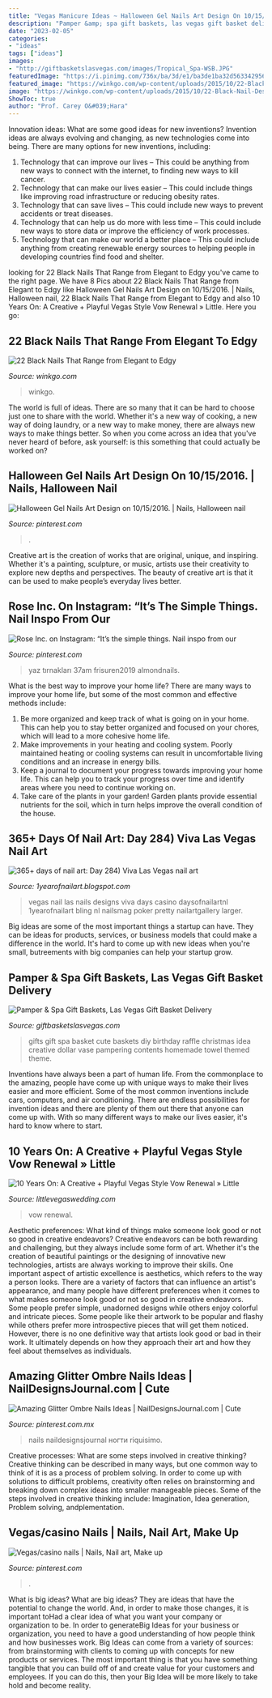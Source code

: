 ```yaml
---
title: "Vegas Manicure Ideas ~ Halloween Gel Nails Art Design On 10/15/2016."
description: "Pamper &amp; spa gift baskets, las vegas gift basket delivery"
date: "2023-02-05"
categories:
- "ideas"
tags: ["ideas"]
images:
- "http://giftbasketslasvegas.com/images/Tropical_Spa-WSB.JPG"
featuredImage: "https://i.pinimg.com/736x/ba/3d/e1/ba3de1ba32d5633429567dfd6078b718.jpg"
featured_image: "https://winkgo.com/wp-content/uploads/2015/10/22-Black-Nail-Designs-That-Range-from-Elegant-to-Edgy-Featured.jpg"
image: "https://winkgo.com/wp-content/uploads/2015/10/22-Black-Nail-Designs-That-Range-from-Elegant-to-Edgy-Featured.jpg"
ShowToc: true
author: "Prof. Carey O&#039;Hara"
---
```



Innovation ideas: What are some good ideas for new inventions?
Invention ideas are always evolving and changing, as new technologies come into being. There are many options for new inventions, including: 
1) Technology that can improve our lives – This could be anything from new ways to connect with the internet, to finding new ways to kill cancer. 
2) Technology that can make our lives easier – This could include things like improving road infrastructure or reducing obesity rates. 
3) Technology that can save lives – This could include new ways to prevent accidents or treat diseases. 
4) Technology that can help us do more with less time – This could include new ways to store data or improve the efficiency of work processes. 
5) Technology that can make our world a better place – This could include anything from creating renewable energy sources to helping people in developing countries find food and shelter.

	

		
looking for 22 Black Nails That Range from Elegant to Edgy you've came to the right page. We have 8 Pics about 22 Black Nails That Range from Elegant to Edgy like Halloween Gel Nails Art Design on 10/15/2016. | Nails, Halloween nail, 22 Black Nails That Range from Elegant to Edgy and also 10 Years On: A Creative + Playful Vegas Style Vow Renewal » Little. Here you go:
		
    
## 22 Black Nails That Range From Elegant To Edgy

<img loading=lazy src="https://winkgo.com/wp-content/uploads/2015/10/22-Black-Nail-Designs-That-Range-from-Elegant-to-Edgy-Featured.jpg" onerror="this.onerror=null;this.src='https://tse2.mm.bing.net/th?id=OIP.Yv6Y4N7WjETFnfy20scllwHaD2&amp;pid=15.1';" alt="22 Black Nails That Range from Elegant to Edgy">

_Source: winkgo.com_

>winkgo. 

	

The world is full of ideas. There are so many that it can be hard to choose just one to share with the world. Whether it's a new way of cooking, a new way of doing laundry, or a new way to make money, there are always new ways to make things better. So when you come across an idea that you've never heard of before, ask yourself: is this something that could actually be worked on?

    
## Halloween Gel Nails Art Design On 10/15/2016. | Nails, Halloween Nail

<img loading=lazy src="https://i.pinimg.com/originals/a2/ba/e8/a2bae8c50f4a7163368bc13bd962caa4.jpg" onerror="this.onerror=null;this.src='https://tse3.mm.bing.net/th?id=OIP.8omUHEIxQNuxz1gE_6ufWAHaHa&amp;pid=15.1';" alt="Halloween Gel Nails Art Design on 10/15/2016. | Nails, Halloween nail">

_Source: pinterest.com_

>. 

	

Creative art is the creation of works that are original, unique, and inspiring. Whether it's a painting, sculpture, or music, artists use their creativity to explore new depths and perspectives. The beauty of creative art is that it can be used to make people’s everyday lives better.

    
## Rose Inc. On Instagram: “It’s The Simple Things. Nail Inspo From Our

<img loading=lazy src="https://i.pinimg.com/736x/41/9d/17/419d177be244c25382a985dadd5d1409.jpg" onerror="this.onerror=null;this.src='https://tse2.mm.bing.net/th?id=OIP.3jr-dtLMSzyhi5QKZDWGbgHaHR&amp;pid=15.1';" alt="Rose Inc. on Instagram: “It’s the simple things. Nail inspo from our">

_Source: pinterest.com_

>yaz tırnakları 37am frisuren2019 almondnails. 

	

What is the best way to improve your home life?
There are many ways to improve your home life, but some of the most common and effective methods include: 
1. Be more organized and keep track of what is going on in your home. This can help you to stay better organized and focused on your chores, which will lead to a more cohesive home life. 
2. Make improvements in your heating and cooling system. Poorly maintained heating or cooling systems can result in uncomfortable living conditions and an increase in energy bills. 
3. Keep a journal to document your progress towards improving your home life. This can help you to track your progress over time and identify areas where you need to continue working on. 
4. Take care of the plants in your garden! Garden plants provide essential nutrients for the soil, which in turn helps improve the overall condition of the house.

    
## 365+ Days Of Nail Art: Day 284) Viva Las Vegas Nail Art

<img loading=lazy src="https://2.bp.blogspot.com/-mAjZaljjehE/Ulf4a0a7nTI/AAAAAAAAEdE/vGwaY0FA-Cg/s1600/Gal.jpg" onerror="this.onerror=null;this.src='https://tse1.mm.bing.net/th?id=OIP.kzQ7W05AbAgu52iG2kDUSQHaE_&amp;pid=15.1';" alt="365+ days of nail art: Day 284) Viva Las Vegas nail art">

_Source: 1yearofnailart.blogspot.com_

>vegas nail las nails designs viva days casino daysofnailartnl 1yearofnailart bling nl nailsmag poker pretty nailartgallery larger. 

	

Big ideas are some of the most important things a startup can have. They can be ideas for products, services, or business models that could make a difference in the world. It's hard to come up with new ideas when you're small, butreements with big companies can help your startup grow.

    
## Pamper &amp; Spa Gift Baskets, Las Vegas Gift Basket Delivery

<img loading=lazy src="http://giftbasketslasvegas.com/images/Tropical_Spa-WSB.JPG" onerror="this.onerror=null;this.src='https://tse3.mm.bing.net/th?id=OIP.faysSpiu-kleM91j-jqp9QHaJk&amp;pid=15.1';" alt="Pamper &amp; Spa Gift Baskets, Las Vegas Gift Basket Delivery">

_Source: giftbasketslasvegas.com_

>gifts gift spa basket cute baskets diy birthday raffle christmas idea creative dollar vase pampering contents homemade towel themed theme. 

	

Inventions have always been a part of human life. From the commonplace to the amazing, people have come up with unique ways to make their lives easier and more efficient. Some of the most common inventions include cars, computers, and air conditioning. There are endless possibilities for invention ideas and there are plenty of them out there that anyone can come up with. With so many different ways to make our lives easier, it's hard to know where to start.

    
## 10 Years On: A Creative + Playful Vegas Style Vow Renewal » Little

<img loading=lazy src="https://www.littlevegaswedding.com/wp-content/uploads/2013/08/vow-renewal-vegas021.jpg" onerror="this.onerror=null;this.src='https://tse2.mm.bing.net/th?id=OIP.h7OC9fV-BG-lcpt3jUxviwHaG0&amp;pid=15.1';" alt="10 Years On: A Creative + Playful Vegas Style Vow Renewal » Little">

_Source: littlevegaswedding.com_

>vow renewal. 

	

Aesthetic preferences: What kind of things make someone look good or not so good in creative endeavors?
Creative endeavors can be both rewarding and challenging, but they always include some form of art. Whether it's the creation of beautiful paintings or the designing of innovative new technologies, artists are always working to improve their skills. One important aspect of artistic excellence is aesthetics, which refers to the way a person looks. There are a variety of factors that can influence an artist's appearance, and many people have different preferences when it comes to what makes someone look good or not so good in creative endeavors. Some people prefer simple, unadorned designs while others enjoy colorful and intricate pieces. Some people like their artwork to be popular and flashy while others prefer more introspective pieces that will get them noticed. However, there is no one definitive way that artists look good or bad in their work. It ultimately depends on how they approach their art and how they feel about themselves as individuals.

    
## Amazing Glitter Ombre Nails Ideas | NailDesignsJournal.com | Cute

<img loading=lazy src="https://i.pinimg.com/736x/ba/3d/e1/ba3de1ba32d5633429567dfd6078b718.jpg" onerror="this.onerror=null;this.src='https://tse4.mm.bing.net/th?id=OIP.g7OSfTS2DVTnUeTIvvXQWAHaHa&amp;pid=15.1';" alt="Amazing Glitter Ombre Nails Ideas | NailDesignsJournal.com | Cute">

_Source: pinterest.com.mx_

>nails naildesignsjournal ногти riquisimo. 

	

Creative processes: What are some steps involved in creative thinking?
Creative thinking can be described in many ways, but one common way to think of it is as a process of problem solving. In order to come up with solutions to difficult problems, creativity often relies on brainstorming and breaking down complex ideas into smaller manageable pieces. Some of the steps involved in creative thinking include: Imagination, Idea generation, Problem solving, andplementation.

    
## Vegas/casino Nails | Nails, Nail Art, Make Up

<img loading=lazy src="https://i.pinimg.com/originals/ff/bb/5c/ffbb5cd12befa0c5a89ab1391175ec9f.jpg" onerror="this.onerror=null;this.src='https://tse2.mm.bing.net/th?id=OIP.WOdTgmfqzSPKqzWTB_AhDQHaJ4&amp;pid=15.1';" alt="Vegas/casino nails | Nails, Nail art, Make up">

_Source: pinterest.com_

>. 

	

What is big ideas?
What are big ideas? They are ideas that have the potential to change the world. And, in order to make those changes, it is important toHad a clear idea of what you want your company or organization to be.  In order to generateBig Ideas for your business or organization, you need to have a good understanding of how people think and how businesses work. Big Ideas can come from a variety of sources: from brainstorming with clients to coming up with concepts for new products or services.
The most important thing is that you have something tangible that you can build off of and create value for your customers and employees. If you can do this, then your Big Idea will be more likely to take hold and become reality.

